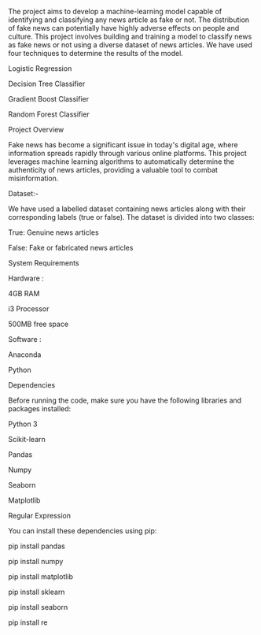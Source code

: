 The project aims to develop a machine-learning model capable of identifying and classifying any news article as fake or not. The distribution of fake news can potentially have highly adverse effects on people and culture. This project involves building and training a model to classify news as fake news or not using a diverse dataset of news articles. We have used four techniques to determine the results of the model.



Logistic Regression

Decision Tree Classifier

Gradient Boost Classifier

Random Forest Classifier

Project Overview


Fake news has become a significant issue in today's digital age, where information spreads rapidly through various online platforms. This project leverages machine learning algorithms to automatically determine the authenticity of news articles, providing a valuable tool to combat misinformation.



Dataset:-

We have used a labelled dataset containing news articles along with their corresponding labels (true or false). The dataset is divided into two classes:


True: Genuine news articles

False: Fake or fabricated news articles

System Requirements

Hardware :


4GB RAM

i3 Processor

500MB free space

Software :


Anaconda

Python

Dependencies

Before running the code, make sure you have the following libraries and packages installed:


Python 3


Scikit-learn

Pandas

Numpy

Seaborn

Matplotlib

Regular Expression

You can install these dependencies using pip:



pip install pandas

pip install numpy

pip install matplotlib

pip install sklearn

pip install seaborn 

pip install re 

